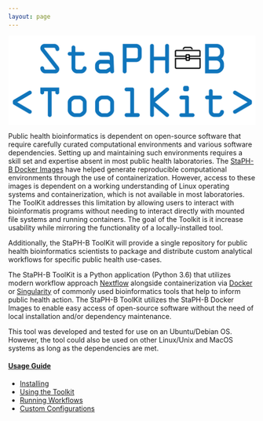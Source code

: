 ```yaml
---
layout: page
---
```


<a href="https://staph-b.github.io/staphb_toolkit/"><img src="assets/staphb-tk_logo.png" style="display:block;margin-left:auto;margin-right:auto;width:600px"></a>

Public health bioinformatics is dependent on open-source software that require carefully curated computational environments and various software dependencies. Setting up and maintaining such environments requires a skill set and expertise absent in most public health laboratories. The [StaPH-B Docker Images](https://github.com/StaPH-B/docker-builds) have helped generate reproducible computational environments through the use of containerization. However, access to these images is dependent on a working understanding of Linux operating systems and containerization, which is not available in most laboratories. The ToolKit addresses this limitation by allowing users to interact with bioinformatis programs without needing to interact directly with mounted file systems and running containers. The goal of the Toolkit is it increase usability while mirroring the functionality of a locally-installed tool.

Additionally, the StaPH-B ToolKit will provide a single repository for public health bioinformatics scientists to package and distribute custom analytical workflows for specific public health use-cases.

The StaPH-B ToolKit is a Python application (Python 3.6) that utilizes modern workflow approach [Nextflow](https://www.nextflow.io/) alongside containerization via [Docker](https://www.docker.com/) or [Singularity](https://sylabs.io) of commonly used bioinformatics tools that help to inform public health action. The StaPH-B ToolKit utilizes the StaPH-B Docker Images to enable easy access of open-source software without the need of local installation and/or dependency maintenance.

This tool was developed and tested for use on an Ubuntu/Debian OS. However, the tool could also be used on other Linux/Unix and MacOS systems as long as the dependencies are met.

#### [Usage Guide](#usage-guide)
  * [Installing](/install)
  * [Using the Toolkit](/using_tk)
  * [Running Workflows](/workflows)
  * [Custom Configurations](/configs)
